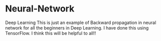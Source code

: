 # Neural-Network
Deep Learning
This is just an example of Backward propagation in neural network for all the beginners in Deep Learning.
I have done this using TensorFlow.
I think this will be helpful to all!!
